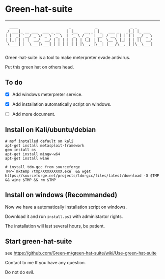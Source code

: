 # Green-hat-suite
-------------------------------------------
```
  ____                       _           _               _ _       
 / ___|_ __ ___  ___ _ __   | |__   __ _| |_   ___ _   _(_) |_ ___ 
| |  _| '__/ _ \/ _ \ '_ \  | '_ \ / _` | __| / __| | | | | __/ _ \
| |_| | | |  __/  __/ | | | | | | | (_| | |_  \__ \ |_| | | ||  __/
 \____|_|  \___|\___|_| |_| |_| |_|\__,_|\__| |___/\__,_|_|\__\___|
                                                                   
```

Green-hat-suite is a tool to make meterpreter evade antivirus.  

Put this green hat on others head. 

## To do 
- [x] Add windows meterpreter service. 
- [x] Add installation automatically script on windows. 
- [ ] Add more document.


## Install on Kali/ubuntu/debian
```
# msf installed default on kali
apt-get install metasploit-framework 
gem install os   
apt-get install mingw-w64
apt-get install wine

# install tdm-gcc from sourceforge
TMP=`mktemp /tmp/XXXXXXXXX.exe` && wget https://sourceforge.net/projects/tdm-gcc/files/latest/download -O $TMP && wine $TMP && rm $TMP
```

## Install on windows (Recommanded)   

Now we have a automatically installation script on windows. 

Download it and run `install.ps1` with administartor rights.

The installation will last several hours, be patient. 

## Start green-hat-suite  

see https://github.com/Green-m/green-hat-suite/wiki/Use-green-hat-suite 

Contact to me If you have any question.  

Do not do evil.
